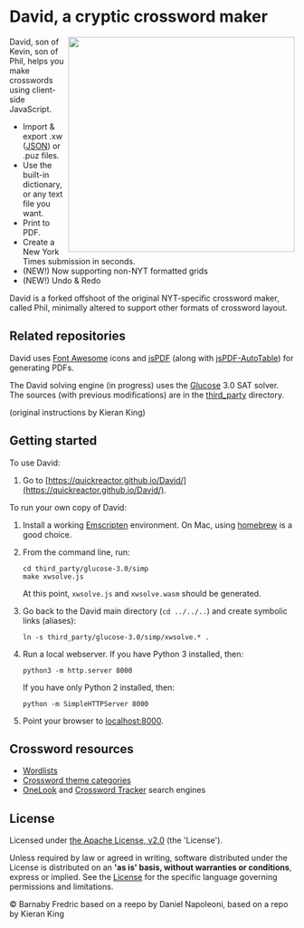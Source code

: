 # David, a cryptic crossword maker

<img src="images/screenshot.png" align="right" width="400" height="380">

David, son of Kevin, son of Phil, helps you make crosswords using client-side JavaScript.
* Import & export .xw ([JSON](https://www.xwordinfo.com/JSON/)) or .puz files.
* Use the built-in dictionary, or any text file you want.
* Print to PDF.
* Create a New York Times submission in seconds.
* (NEW!) Now supporting non-NYT formatted grids
* (NEW!) Undo & Redo

David is a forked offshoot of the original NYT-specific crossword maker, called Phil, minimally altered to support other formats of crossword layout. 

## Related repositories

David uses [Font Awesome](https://github.com/FortAwesome/Font-Awesome/) icons and [jsPDF](https://github.com/MrRio/jsPDF/) (along with [jsPDF-AutoTable](https://github.com/simonbengtsson/jsPDF-AutoTable/)) for generating PDFs.

The David solving engine (in progress) uses the [Glucose](http://www.labri.fr/perso/lsimon/glucose/) 3.0 SAT solver. The sources (with previous modifications) are in the [third_party](third_party) directory.

(original instructions by Kieran King)

## Getting started

To use David:

1. Go to [https://quickreactor.github.io/David/](https://quickreactor.github.io/David/).

To run your own copy of David:

1. Install a working [Emscripten](http://kripken.github.io/emscripten-site/) environment. On Mac, using [homebrew](http://braumeister.org/formula/emscripten) is a good choice.

2. From the command line, run:

   ```
   cd third_party/glucose-3.0/simp
   make xwsolve.js
   ```

   At this point, `xwsolve.js` and `xwsolve.wasm` should be generated.

3. Go back to the David main directory (`cd ../../..`) and create symbolic links (aliases):

   ```
   ln -s third_party/glucose-3.0/simp/xwsolve.* .
   ```

4. Run a local webserver. If you have Python 3 installed, then:

   ```
   python3 -m http.server 8000
   ```

   If you have only Python 2 installed, then:

   ```
   python -m SimpleHTTPServer 8000
   ```

5. Point your browser to [localhost:8000](http://localhost:8000).

## Crossword resources

* [Wordlists](http://www.puzzlers.org/dokuwiki/doku.php?id=solving:wordlists:about:start)
* [Crossword theme categories](http://www.cruciverb.com/index.php?action=ezportal;sa=page;p=70)
* [OneLook](http://onelook.com/) and [Crossword Tracker](http://crosswordtracker.com/) search engines

## License
Licensed under [the Apache License, v2.0](http://www.apache.org/licenses/LICENSE-2.0) (the 'License').

Unless required by law or agreed in writing, software distributed under the License
is distributed on an **'as is' basis, without warranties or conditions**, express or implied.
See the [License](LICENSE.txt) for the specific language governing permissions and limitations.

&copy; Barnaby Fredric based on a reepo by Daniel Napoleoni, based on a repo by Kieran King 
